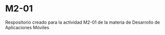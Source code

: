 # M2-01
Respositorio creado para la actividad M2-01 de la materia de Desarrollo de Aplicaciones Móviles
